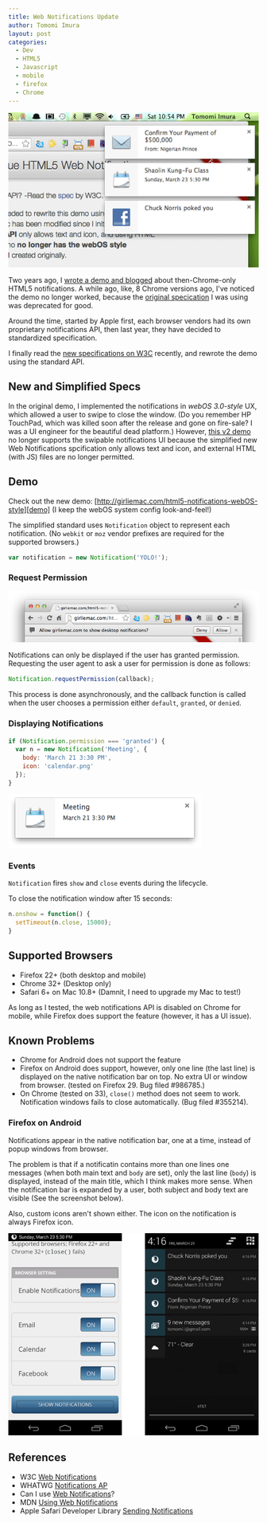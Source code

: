 ```yaml
---
title: Web Notifications Update
author: Tomomi Imura
layout: post
categories:
  - Dev
  - HTML5
  - Javascript
  - mobile
  - firefox
  - Chrome  
---
```


![screenshot](/assets/images/articles/2014/03/notifications.png "Web notification")

Two years ago, I [wrote a demo and blogged][blog] about then-Chrome-only HTML5 notifications. A while ago, like, 8 Chrome versions ago, I've noticed the demo no longer worked, because the [original specication][oldspec] I was using was deprecated for good.

Around the time, started by Apple first, each browser vendors had its own proprietary notifications API, then last year, they have decided to standardized specification. 

I finally read the [new specifications on W3C][newspec] recently, and rewrote the demo using the standard API.

## New and Simplified Specs

In the original demo, I implemented the notifications in *webOS 3.0-style* UX, which allowed a user to swipe to close the window. (Do you remember HP TouchPad, which was killed soon after the release and gone on fire-sale? I was a UI engineer for the beautiful dead platform.) However, [this v2 demo][demo] no longer supports the swipable notifications UI because the simplified new Web Notifications spcification only allows text and icon, and external HTML (with JS) files are no longer permitted.

## Demo

Check out the new demo: [http://girliemac.com/html5-notifications-webOS-style][demo] (I keep the webOS system config look-and-feel!)

The simplified standard uses `Notification` object to represent each notification. (No `webkit` or `moz` vendor prefixes are required for the supported browsers.)

```javascript
var notification = new Notification('YOLO!');
```

### Request Permission

![screenshot](/assets/images/articles/2014/03/permission.png "Web notification")

Notifications can only be displayed if the user has granted permission. Requesting the user agent to ask a user for permission is done as follows:

```javascript
Notification.requestPermission(callback);
```

This process is done asynchronously, and the callback function is called when the user chooses a permission either `default`, `granted`, or `denied`.

### Displaying Notifications

```javascript
if (Notification.permission === 'granted') {
  var n = new Notification('Meeting', {  
    body: 'March 21 3:30 PM',
	icon: 'calendar.png' 
  });
}
```

![screenshot](/assets/images/articles/2014/03/notification-window.png "Notifications on Chrome")

### Events

`Notification` fires `show` and `close` events during the lifecycle.

To close the notification window after 15 seconds:

```javascript
n.onshow = function() { 
  setTimeout(n.close, 15000);
}
```

## Supported Browsers

- Firefox 22+ (both desktop and mobile)
- Chrome 32+ (Desktop only)
- Safari 6+ on Mac 10.8+ (Damnit, I need to upgrade my Mac to test!)

As long as I tested, the web notifications API is disabled on Chrome for mobile, while Firefox does support the feature (however, it has a UI issue).

## Known Problems

- Chrome for Android does not support the feature
- Firefox on Android does support, however, only one line (the last line) is displayed on the native notification bar on top. No extra UI or window from browser. (tested on Firefox 29. Bug filed #986785.)
- On Chrome (tested on 33), `close()` method does not seem to work. Notification windows fails to close automatically. (Bug filed #355214).

### Firefox on Android

Notifications appear in the native notification bar, one at a time, instead of popup windows from browser.

The problem is that if a notificatin contains more than one lines one messages (when both main text and `body` are set), only the last line (`body`) is displayed, instead of the main title, which I think makes more sense. When the notification bar is expanded by a user, both subject and body text are visible (See the screenshot below).

Also, custom icons aren't shown either. The icon on the notification is always Firefox icon.

![screenshot](/assets/images/articles/2014/03/notifications-moz.png "Notifications from Firefox on Android")

## References

- W3C [Web Notifications][newspec]
- WHATWG [Notifications AP][whatwg]
- Can I use [Web Notifications][caniuse]?
- MDN [Using Web Notifications][mdn]
- Apple Safari Developer Library [Sending Notifications][apple]


[blog]: http://girliemac.com/blog/2012/03/29/creating-non-disruptive-notifications-with-html5/
[oldspec]: http://www.chromium.org/developers/design-documents/desktop-notifications/api-specification
[newspec]: http://www.w3.org/TR/notifications
[demo]: http://girliemac.com/html5-notifications-webOS-style/
[whatwg]: http://notifications.spec.whatwg.org/
[caniuse]: http://caniuse.com/notifications
[mdn]: https://developer.mozilla.org/en-US/docs/WebAPI/Using_Web_Notifications
[apple]: https://developer.apple.com/library/safari/documentation/AppleApplications/Conceptual/SafariJSProgTopics/Articles/SendingNotifications.html 